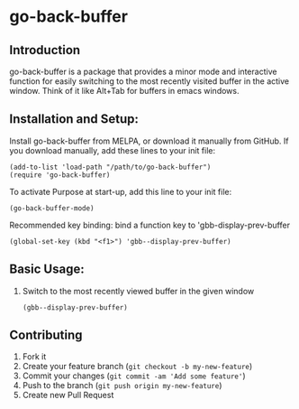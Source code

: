 # go-back-buffer

## Introduction

go-back-buffer is a package that provides a minor mode and interactive function for easily switching to the most recently visited buffer in the active window. Think of it like Alt+Tab for buffers in emacs windows.

## Installation and Setup:

Install go-back-buffer from MELPA, or download it manually from GitHub. If you download manually, add these lines to your init file:

```
(add-to-list 'load-path "/path/to/go-back-buffer")
(require 'go-back-buffer)
```

To activate Purpose at start-up, add this line to your init file:

```
(go-back-buffer-mode)
```

Recommended key binding: bind a function key to 'gbb-display-prev-buffer

```
(global-set-key (kbd "<f1>") 'gbb--display-prev-buffer)
```

## Basic Usage:

1. Switch to the most recently viewed buffer in the given window
   ```
   (gbb--display-prev-buffer)
   ```

## Contributing

1. Fork it
2. Create your feature branch (`git checkout -b my-new-feature`)
3. Commit your changes (`git commit -am 'Add some feature'`)
4. Push to the branch (`git push origin my-new-feature`)
5. Create new Pull Request
